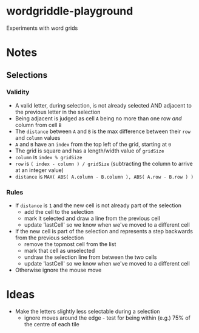 # wordgriddle-playground
Experiments with word grids


# Notes

## Selections

### Validity
* A valid letter, during selection, is not already selected AND adjacent to the previous letter in the selection
* Being adjacent is judged as cell ```A``` being no more than one row _and_ column from cell ```B```
* The ```distance``` between ```A``` and ```B``` is the max difference between their ```row``` and ```column``` values
* ```A``` and ```B``` have an ```index``` from the top left of the grid, starting at ```0```
* The grid is square and has a length/width value of ```gridSize```
* ```column``` is ```index % gridSize```
* ```row``` is ```( index - column ) / gridSize``` (subtracting the column to arrive at an integer value)
* ```distance``` is ```MAX( ABS( A.column - B.column ), ABS( A.row - B.row ) )```

### Rules
* If ```distance``` is ```1``` and the new cell is not already part of the selection
  * add the cell to the selection
  * mark it selected and draw a line from the previous cell
  * update 'lastCell' so we know when we've moved to a different cell
* If the new cell is part of the selection and represents a step backwards from the previous selection
  * remove the topmost cell from the list
  * mark that cell as unselected
  * undraw the selection line from between the two cells
  * update 'lastCell' so we know when we've moved to a different cell
* Otherwise ignore the mouse move

# Ideas
* Make the letters slightly less selectable during a selection
  * ignore moves around the edge - test for being within (e.g.) 75% of the centre of each tile